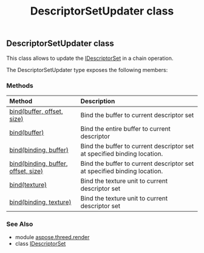 ﻿---
title: DescriptorSetUpdater class
second_title: Aspose.3D for Python via .NET API References
description: 
type: docs
weight: 10
url: /python-net/aspose.threed.render/descriptorsetupdater/
is_root: false
---

## DescriptorSetUpdater class

This class allows to update the [IDescriptorSet](/3d/python-net/aspose.threed.render/idescriptorset) in a chain operation.



The DescriptorSetUpdater type exposes the following members:

### Methods
| Method | Description |
| :- | :- |
| [bind(buffer, offset, size)](/3d/python-net/aspose.threed.render/descriptorsetupdater/bind/#IBuffer-int-int) | Bind the buffer to current descriptor set |
| [bind(buffer)](/3d/python-net/aspose.threed.render/descriptorsetupdater/bind/#IBuffer) | Bind the entire buffer to current descriptor |
| [bind(binding, buffer)](/3d/python-net/aspose.threed.render/descriptorsetupdater/bind/#int-IBuffer) | Bind the buffer to current descriptor set at specified binding location. |
| [bind(binding, buffer, offset, size)](/3d/python-net/aspose.threed.render/descriptorsetupdater/bind/#int-IBuffer-int-int) | Bind the buffer to current descriptor set at specified binding location. |
| [bind(texture)](/3d/python-net/aspose.threed.render/descriptorsetupdater/bind/#ITextureUnit) | Bind the texture unit to current descriptor set |
| [bind(binding, texture)](/3d/python-net/aspose.threed.render/descriptorsetupdater/bind/#int-ITextureUnit) | Bind the texture unit to current descriptor set |



### See Also
* module [aspose.threed.render](..)
* class [IDescriptorSet](/3d/python-net/aspose.threed.render/idescriptorset)
